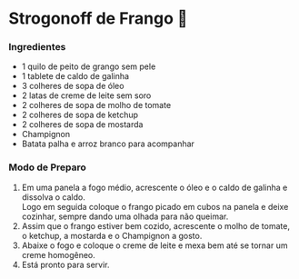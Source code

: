 # Strogonoff de Frango :chicken:
### **Ingredientes**   
 - 1 quilo de peito de grango sem pele   
 - 1 tablete de caldo de galinha   
 - 3 colheres de sopa de óleo   
 - 2 latas de creme de leite sem soro   
 - 2 colheres de sopa de molho de tomate   
 - 2 colheres de sopa de ketchup   
 - 2 colheres de sopa de mostarda   
 - Champignon   
 - Batata palha e arroz branco para acompanhar   

### **Modo de Preparo**    
 1. Em uma panela a fogo médio, acrescente o óleo e o caldo de galinha e  dissolva o caldo.   
 Logo em seguida coloque o frango picado em cubos na panela e deixe cozinhar, sempre dando uma olhada para não queimar.   
 2. Assim que o frango estiver bem cozido, acrescente o molho de tomate, o ketchup, a mostarda e o Champignon a gosto.   
 3. Abaixe o fogo e coloque o creme de leite e mexa bem até se tornar um creme homogêneo.   
 4. Está pronto para servir.   